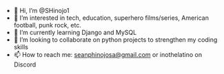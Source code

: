 - 👋 Hi, I’m @SHinojo1
- 👀 I’m interested in tech, education, superhero films/series, American football, punk rock, etc.
- 🌱 I’m currently learning Django and MySQL
- 💞️ I’m looking to collaborate on python projects to strengthen my coding skills
- 📫 How to reach me: seanphinojosa@gmail.com or inothelatino on Discord 

<!---
SHinojo1/SHinojo1 is a ✨ special ✨ repository because its `README.md` (this file) appears on your GitHub profile.
You can click the Preview link to take a look at your changes.
--->
